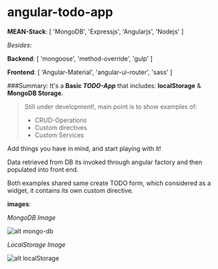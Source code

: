 # angular-todo-app 
**MEAN-Stack**: [ 'MongoDB', 'Expressjs', 'Angularjs', 'Nodejs' ]

_Besides:_

**Backend**: [ 'mongoose', 'method-override', 'gulp' ]

**Frontend**: [ 'Angular-Material', 'angular-ui-router', 'sass' ]

###Summary:
It's a **Basic _TODO-App_** that includes: **localStorage** & **MongoDB Storage**.
> Still under development!, main point is to show examples of:
>
> * CRUD-Operations
> * Custom directives
> * Custom Services

Add things you have in mind, and start playing with it!

Data retrieved from DB its invoked through angular factory and then populated into front end.

Both examples shared same create TODO form, which considered as a widget, it contains its own custom directive.

**images**:

_MongoDB Image_

![alt mongo-db](https://cloud.githubusercontent.com/assets/8467393/18693285/76cd0284-7f55-11e6-9729-d0d5cacbbe13.png)

_LocalStorage Image_

![alt localStorage](https://cloud.githubusercontent.com/assets/8467393/18693275/6f7bbc00-7f55-11e6-8433-f68c6730b15b.png)



